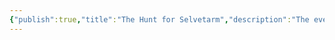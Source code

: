 ```yaml
---
{"publish":true,"title":"The Hunt for Selvetarm","description":"The ever-vigilant [Kirith Sotheril](https://5e.tools/deities.html#kirith%20sotheril_elven_mtf) divines the intent of Selvetarm's long absence, and The Seldarine begin a galaxy spanning search for him and his growing armies.","created":"2025-07-02T14:55:29.000-04:00","modified":"2025-07-02T17:58:04.000-04:00","published":"2025-07-02T17:58:04.000-04:00","tags":["timeline"],"cssclasses":"","event-date":-7500,"display-date":"7,500 B.T."}
---
```


